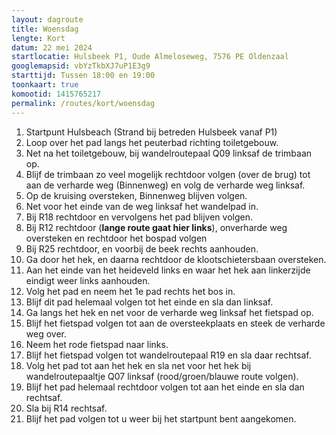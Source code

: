 ```yaml
---
layout: dagroute
title: Woensdag
lengte: Kort
datum: 22 mei 2024
startlocatie: Hulsbeek P1, Oude Almeloseweg, 7576 PE Oldenzaal
googlemapsid: vbYzTkbXJ7uP1E3g9
starttijd: Tussen 18:00 en 19:00
toonkaart: true
komootid: 1415765217
permalink: /routes/kort/woensdag
---
```


1.	Startpunt Hulsbeach (Strand bij betreden Hulsbeek vanaf P1) 
2.	Loop over het pad langs het peuterbad richting toiletgebouw. 
3.	Net na het toiletgebouw, bij wandelroutepaal Q09 linksaf de trimbaan op. 
4.	Blijf de trimbaan zo veel mogelijk rechtdoor volgen (over de brug) tot aan de verharde weg (Binnenweg) en volg de verharde weg linksaf. 
5.	Op de kruising oversteken, Binnenweg blijven volgen. 
6.	Net voor het einde van de weg linksaf het wandelpad in. 
7.	Bij R18 rechtdoor en vervolgens het pad blijven volgen. 
8.	Bij R12 rechtdoor (**lange route gaat hier links**), onverharde weg oversteken en rechtdoor het bospad volgen  
9.	Bij R25 rechtdoor, en voorbij de beek rechts aanhouden. 
10.	Ga door het hek, en daarna rechtdoor de klootschietersbaan oversteken. 
11.	Aan het einde van het heideveld links en waar het hek aan linkerzijde eindigt weer links aanhouden. 
12.	Volg het pad en neem het 1e pad rechts het bos in. 
13.	Blijf dit pad helemaal volgen tot het einde en sla dan linksaf. 
14.	Ga langs het hek en net voor de verharde weg linksaf het fietspad op.  
15.	Blijf het fietspad volgen tot aan de oversteekplaats en steek de verharde weg over. 
16.	Neem het rode fietspad naar links. 
17.	Blijf het fietspad volgen tot wandelroutepaal R19 en sla daar rechtsaf. 
18.	Volg het pad tot aan het hek en sla net voor het hek bij wandelroutepaaltje Q07 linksaf (rood/groen/blauwe route volgen).
19.	Blijf het pad helemaal rechtdoor volgen tot aan het einde en sla dan rechtsaf. 
20.	Sla bij R14 rechtsaf. 
21.	Blijf het pad volgen tot u weer bij het startpunt bent aangekomen.